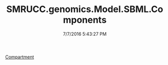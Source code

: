 ﻿---
title: SMRUCC.genomics.Model.SBML.Components
date: 7/7/2016 5:43:27 PM
---

[Compartment](T-SMRUCC.genomics.Model.SBML.Components.Compartment.html)
